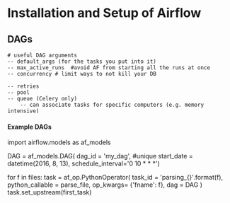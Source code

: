 
# Installation and Setup of Airflow




## DAGs

```
# useful DAG arguments
-- default_args (for the tasks you put into it)
-- max_active_runs  #avoid AF from starting all the runs at once
-- concurrency # limit ways to not kill your DB

-- retries
-- pool
-- queue (Celery only)
	-- can associate tasks for specific computers (e.g. memory intensive)
```

#### Example DAGs

import airflow.models as af_models

DAG = af_models.DAG(
	dag_id = 'my_dag', #unique
	start_date = datetime(2016, 8, 13),
	schedule_interval='0 10 * * *')





for f in files:
	task = af_op.PythonOperator(
		task_id = 'parsing_{}'.format(f),
		python_callable = parse_file,
		op_kwargs= {'fname': f},
		dag = DAG
		)
task.set_upstream(first_task)
